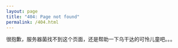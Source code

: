 ```yaml
---
layout: page
title: "404: Page not found"
permalink: /404.html
---
```


<div class="message">
  很抱歉，服务器菌找不到这个页面，还是帮助一下乌干达的可怜儿童吧。。。
</div>
